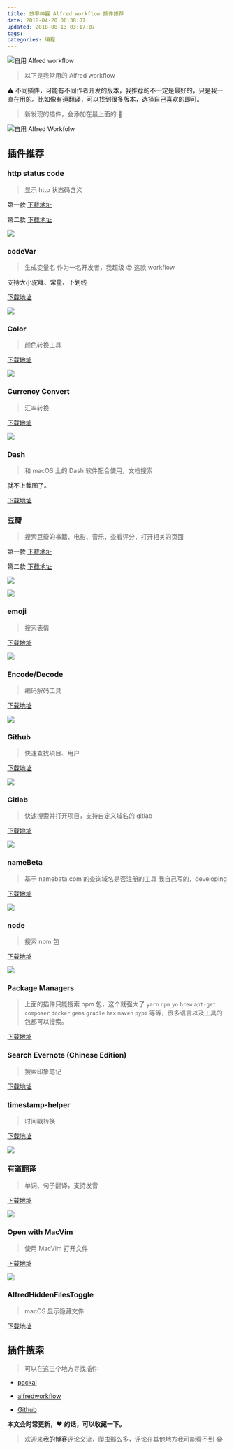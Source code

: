 ```yaml
---
title: 效率神器 Alfred workflow 插件推荐
date: 2018-04-20 00:38:07
updated: 2018-08-13 03:17:07
tags:
categories: 编程
---
```


![自用 Alfred workflow](https://hufangyun.com/how-alfred-app-can-make-you-a-more-efficient-and-productive-designer-header.png)


> 以下是我常用的 Alfred workflow

⚠️ 不同插件，可能有不同作者开发的版本，我推荐的不一定是最好的，只是我一直在用的。比如像有道翻译，可以找到很多版本，选择自己喜欢的即可。

> 新发现的插件，会添加在最上面的 🎉


![自用 Alfred Workfolw](/media/15341011707210.jpg)

## 插件推荐
### http status code
> 显示 http 状态码含义

第一款 [下载地址](https://github.com/JoelQ/alfred-http)

第二款 [下载地址](https://github.com/Dreamseer/alfred-http)

![](/media/15341014324735.jpg)

### codeVar
> 生成变量名
> 作为一名开发者，我超级 😍 这款 workflow

支持大小驼峰、常量、下划线

[下载地址](https://github.com/xudaolong/CodeVar)

![](/media/%E5%B1%8F%E5%B9%95%E5%BF%AB%E7%85%A7%202018-08-12%2007.17.44-1.png)

### Color

> 颜色转换工具

[下载地址](https://github.com/TylerEich/Alfred-Extras/releases)

![](/media/15337852226758.jpg)

### Currency Convert

> 汇率转换

[下载地址](https://github.com/jin5354/alfred3-workflow-CurrencyConvert)

![](/media/15337856430111.jpg)

### Dash
> 和 macOS 上的 Dash 软件配合使用，文档搜索

就不上截图了。

[下载地址](https://github.com/Kapeli/Dash-Alfred-Workflow)

### 豆瓣
> 搜索豆瓣的书籍、电影、音乐，查看评分，打开相关的页面

第一款 [下载地址](https://lucifr.com/2013/03/14/douban-workflow-for-alfred-v2/)

第二款 [下载地址](https://github.com/xinhangliu/alfred-workflow/tree/master/douban-search)

![](/media/15337859922509.jpg)

![](/media/15337860882287.jpg)

### emoji
> 搜索表情

[下载地址](https://github.com/carlosgaldino/alfred-emoji-workflow)

![](/media/15337861157004.jpg)

### Encode/Decode
> 编码解码工具

[下载地址](https://github.com/willfarrell/alfred-encode-decode-workflow)

![](/media/15337861516186.jpg)

### Github
> 快速查找项目、用户

[下载地址](https://github.com/gharlan/alfred-github-workflow)

![](/media/15337861789590.jpg)

### Gitlab 
> 快速搜索并打开项目，支持自定义域名的 gitlab

[下载地址](https://github.com/lukewaite/alfred-gitlab)

![](/media/15337862001223.jpg)

### nameBeta
> 基于 namebata.com 的查询域名是否注册的工具
> 我自己写的，developing

[下载地址](https://github.com/Youthink/alfred-namebeta-workflow)

![](/media/15337863105796.jpg)

### node
> 搜索 npm 包

[下载地址](https://github.com/onvno/alfred-package-workflow)

![](/media/15337863366932.jpg)

### Package Managers
> 上面的插件只能搜索 npm 包，这个就强大了 `yarn` `npm` `yo` `brew` `apt-get` `composer` `docker` `gems` `gradle` `hex` `maven` `pypi` 等等，很多语言以及工具的包都可以搜索。

[下载地址](https://github.com/willfarrell/alfred-pkgman-workflow)

### Search Evernote (Chinese Edition)
> 搜索印象笔记

[下载地址](https://github.com/patricorgi/alfred-evernote)

### timestamp-helper
> 时间戳转换

[下载地址](http://www.packal.org/workflow/timestamp)

![](/media/15337864577397.jpg)

### 有道翻译
> 单词、句子翻译，支持发音

[下载地址](https://github.com/liszd/whyliam.workflows.youdao)

![](/media/15337864884566.jpg)

### Open with MacVim
> 使用 MacVim 打开文件

[下载地址](https://github.com/franzheidl/alfred-workflows/tree/master/open-with-macvim)

![](/media/15337915543416.jpg)


### AlfredHiddenFilesToggle
> macOS 显示隐藏文件

[下载地址](https://github.com/logic1988/AlfredHiddenFilesToggle)

## 插件搜索
> 可以在这三个地方寻找插件

- [packal](http://www.packal.org/)

- [alfredworkflow](http://www.alfredworkflow.com/)

- [Github](https://github.com)

**本文会时常更新，❤️ 的话，可以收藏一下。**

> 欢迎来[我的博客](https://hufangyun.com)评论交流，爬虫那么多，评论在其他地方我可能看不到 😂
